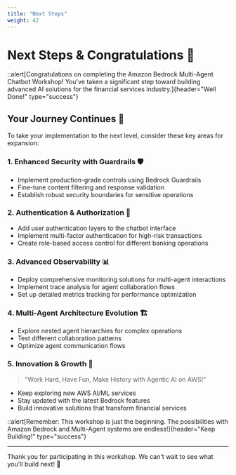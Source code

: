 ```yaml
---
title: "Next Steps"
weight: 42
---
```


# Next Steps & Congratulations 🎉

::alert[Congratulations on completing the Amazon Bedrock Multi-Agent Chatbot Workshop! You've taken a significant step toward building advanced AI solutions for the financial services industry.]{header="Well Done!" type="success"}

## Your Journey Continues 🚀

To take your implementation to the next level, consider these key areas for expansion:

### 1. Enhanced Security with Guardrails 🛡️

- Implement production-grade controls using Bedrock Guardrails
- Fine-tune content filtering and response validation
- Establish robust security boundaries for sensitive operations

### 2. Authentication & Authorization 🔐

- Add user authentication layers to the chatbot interface
- Implement multi-factor authentication for high-risk transactions
- Create role-based access control for different banking operations

### 3. Advanced Observability 📊

- Deploy comprehensive monitoring solutions for multi-agent interactions
- Implement trace analysis for agent collaboration flows
- Set up detailed metrics tracking for performance optimization

### 4. Multi-Agent Architecture Evolution 🏗️

- Explore nested agent hierarchies for complex operations
- Test different collaboration patterns
- Optimize agent communication flows

### 5. Innovation & Growth 💫

> "Work Hard, Have Fun, Make History with Agentic AI on AWS!"

- Keep exploring new AWS AI/ML services
- Stay updated with the latest Bedrock features
- Build innovative solutions that transform financial services

::alert[Remember: This workshop is just the beginning. The possibilities with Amazon Bedrock and Multi-Agent systems are endless!]{header="Keep Building!" type="success"}

---

Thank you for participating in this workshop. We can't wait to see what you'll build next! 🌟
